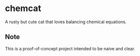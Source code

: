 # chemcat

A rusty but cute cat that loves balancing chemical equations.

## Note

This is a proof-of-concept project intended to be naive and clear.
